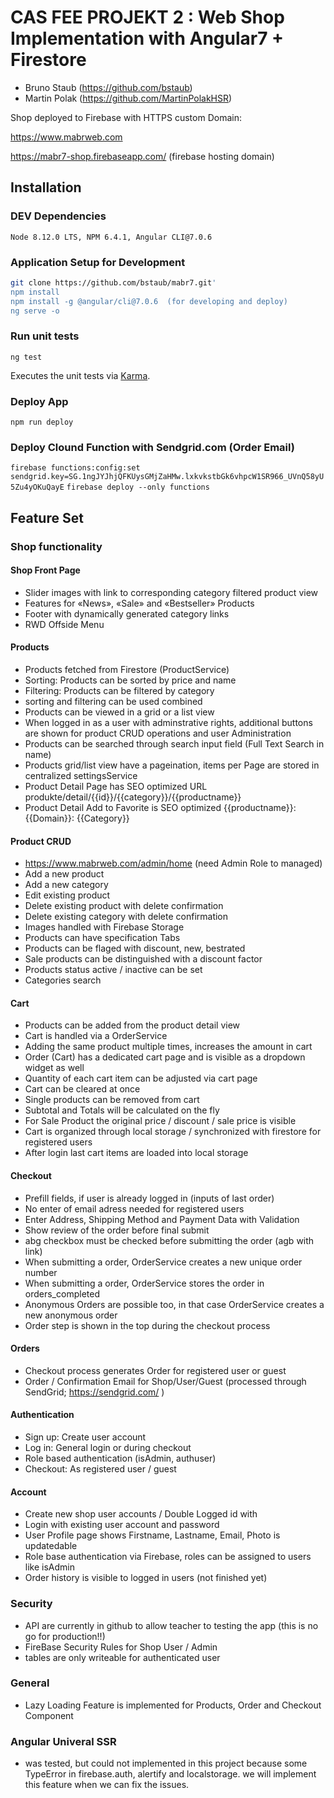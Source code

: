 # CAS FEE PROJEKT 2 : Web Shop Implementation with Angular7 + Firestore

- Bruno Staub (https://github.com/bstaub)
- Martin Polak (https://github.com/MartinPolakHSR)


Shop deployed to Firebase with HTTPS custom Domain:

https://www.mabrweb.com

https://mabr7-shop.firebaseapp.com/  (firebase hosting domain)


## Installation

### DEV Dependencies

`Node 8.12.0 LTS, NPM 6.4.1, Angular CLI@7.0.6`

### Application Setup for Development

```bash
git clone https://github.com/bstaub/mabr7.git'
npm install
npm install -g @angular/cli@7.0.6  (for developing and deploy)
ng serve -o
```

### Run unit tests

`ng test`

Executes the unit tests via [Karma](https://karma-runner.github.io).


### Deploy App

`npm run deploy`


### Deploy Clound Function with Sendgrid.com (Order Email)

`firebase functions:config:set sendgrid.key=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`
`firebase deploy --only functions`


## Feature Set

### Shop functionality

#### Shop Front Page

- Slider images with link to corresponding category filtered product view
- Features for «News», «Sale» and «Bestseller» Products
- Footer with dynamically generated category links
- RWD Offside Menu 


#### Products

- Products fetched from Firestore (ProductService)
- Sorting: Products can be sorted by price and name
- Filtering: Products can be filtered by category
- sorting and filtering can be used combined
- Products can be viewed in a grid or a list view
- When logged in as a user with adminstrative rights, additional buttons are shown for product CRUD operations and user Administration
- Products can be searched through search input field (Full Text Search in name)
- Products grid/list view have a pageination, items per Page are stored in centralized settingsService
- Product Detail Page has SEO optimized URL produkte/detail/{{id}}/{{category}}/{{productname}}
- Product Detail Add to Favorite is SEO optimized {{productname}}: {{Domain}}: {{Category}}


#### Product CRUD

- https://www.mabrweb.com/admin/home (need Admin Role to managed)
- Add a new product
- Add a new category
- Edit existing product
- Delete existing product with delete confirmation
- Delete existing category with delete confirmation
- Images handled with Firebase Storage
- Products can have specification Tabs
- Products can be flaged with discount, new, bestrated 
- Sale products can be distinguished with a discount factor
- Products status active / inactive can be set
- Categories search 



#### Cart

- Products can be added from the product detail view
- Cart is handled via a OrderService
- Adding the same product multiple times, increases the amount in cart
- Order (Cart) has a dedicated cart page and is visible as a dropdown widget as well
- Quantity of each cart item can be adjusted via cart page
- Cart can be cleared at once
- Single products can be removed from cart
- Subtotal and Totals will be calculated on the fly
- For Sale Product the original price / discount / sale price is visible
- Cart is organized through local storage / synchronized with firestore for registered users
- After login last cart items are loaded into local storage


#### Checkout

- Prefill fields, if user is already logged in (inputs of last order)
- No enter of email adress needed for registered users
- Enter Address, Shipping Method and Payment Data with Validation
- Show review of the order before final submit
- abg checkbox must be checked before submitting the order (agb with link)
- When submitting a order, OrderService creates a new unique order number
- When submitting a order, OrderService stores the order in orders_completed
- Anonymous Orders are possible too, in that case OrderService creates a new anonymous order
- Order step is shown in the top during the checkout process


#### Orders

- Checkout process generates Order for registered user or guest
- Order / Confirmation Email for Shop/User/Guest (processed through SendGrid; https://sendgrid.com/ )



#### Authentication

- Sign up: Create user account
- Log in: General login or during checkout
- Role based authentication (isAdmin, authuser)
- Checkout: As registered user / guest


#### Account

- Create new shop user accounts / Double Logged id with 
- Login with existing user account and password 
- User Profile page shows Firstname, Lastname, Email, Photo is updatedable
- Role base authentication via Firebase, roles can be assigned to users like isAdmin
- Order history is visible to logged in users (not finished yet)


### Security

- API are currently in github to allow teacher to testing the app (this is no go for production!!)
- FireBase Security Rules for Shop User / Admin
- tables are only writeable for authenticated user

### General

- Lazy Loading Feature is implemented for Products, Order and Checkout Component

### Angular Univeral SSR

- was tested, but could not implemented in this project because some TypeError in firebase.auth, alertify and localstorage. we will implement this feature when we can fix the issues.
